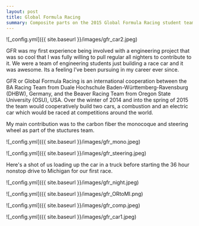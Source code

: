 ```yaml
---
layout: post
title: Global Formula Racing
summary: Composite parts on the 2015 Global Formula Racing student team car
---
```


![_config.yml]({{ site.baseurl }}/images/gfr_car2.jpeg)

GFR was my first experience being involved with a engineering project that was so cool that I was fully willing to pull regular all nighters to contribute to it. We were a team of engineering students just building a race car and it was awesome. Its a feeling I’ve been pursuing in my career ever since. 

GFR or Global Formula Racing is an international cooperation between the BA Racing Team from Duale Hochschule Baden-Württemberg-Ravensburg (DHBW), Germany, and the Beaver Racing Team from Oregon State University (OSU), USA. Over the winter of 2014 and into the spring of 2015 the team would cooperatively build two cars, a combustion and an electric car which would be raced at competitions around the world. 

My main contribution was to the carbon fiber the monocoque and steering wheel as part of the stuctures team. 

![_config.yml]({{ site.baseurl }}/images/gfr_mono.jpeg)

![_config.yml]({{ site.baseurl }}/images/gfr_steering.jpeg)

Here's a shot of us loading up the car in a truck before starting the 36 hour nonstop drive to Michigan for our first race.

![_config.yml]({{ site.baseurl }}/images/gfr_night.jpeg)

![_config.yml]({{ site.baseurl }}/images/gfr_ORtoMI.png)

![_config.yml]({{ site.baseurl }}/images/gfr_comp.jpeg)

![_config.yml]({{ site.baseurl }}/images/gfr_car1.jpeg)
